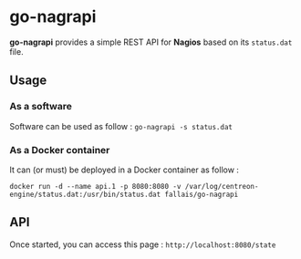 # go-nagrapi

**go-nagrapi** provides a simple REST API for **Nagios** based on its `status.dat` file.

## Usage

### As a software

Software can be used as follow : `go-nagrapi -s status.dat`

### As a Docker container

It can (or must) be deployed in a Docker container as follow :

`docker run -d --name api.1 -p 8080:8080 -v /var/log/centreon-engine/status.dat:/usr/bin/status.dat fallais/go-nagrapi`

## API

Once started, you can access this page : `http://localhost:8080/state`
